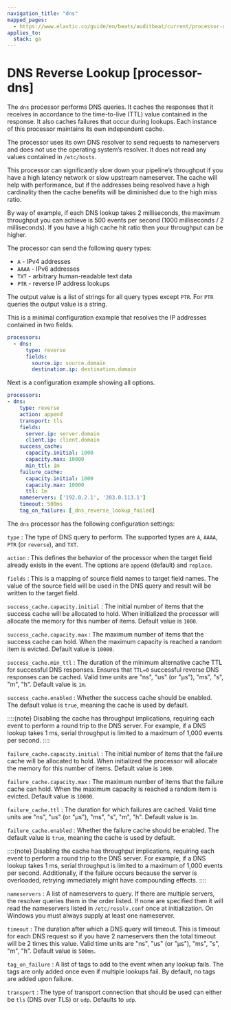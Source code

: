 ```yaml
---
navigation_title: "dns"
mapped_pages:
  - https://www.elastic.co/guide/en/beats/auditbeat/current/processor-dns.html
applies_to:
  stack: ga
---
```


# DNS Reverse Lookup [processor-dns]


The `dns` processor performs DNS queries. It caches the responses that it receives in accordance to the time-to-live (TTL) value contained in the response. It also caches failures that occur during lookups. Each instance of this processor maintains its own independent cache.

The processor uses its own DNS resolver to send requests to nameservers and does not use the operating system’s resolver. It does not read any values contained in `/etc/hosts`.

This processor can significantly slow down your pipeline’s throughput if you have a high latency network or slow upstream nameserver. The cache will help with performance, but if the addresses being resolved have a high cardinality then the cache benefits will be diminished due to the high miss ratio.

By way of example, if each DNS lookup takes 2 milliseconds, the maximum throughput you can achieve is 500 events per second (1000 milliseconds / 2 milliseconds). If you have a high cache hit ratio then your throughput can be higher.

The processor can send the following query types:

* `A` - IPv4 addresses
* `AAAA` - IPv6 addresses
* `TXT` - arbitrary human-readable text data
* `PTR` - reverse IP address lookups

The output value is a list of strings for all query types except `PTR`. For `PTR` queries the output value is a string.

This is a minimal configuration example that resolves the IP addresses contained in two fields.

```yaml
processors:
  - dns:
      type: reverse
      fields:
        source.ip: source.domain
        destination.ip: destination.domain
```

Next is a configuration example showing all options.

```yaml
processors:
- dns:
    type: reverse
    action: append
    transport: tls
    fields:
      server.ip: server.domain
      client.ip: client.domain
    success_cache:
      capacity.initial: 1000
      capacity.max: 10000
      min_ttl: 1m
    failure_cache:
      capacity.initial: 1000
      capacity.max: 10000
      ttl: 1m
    nameservers: ['192.0.2.1', '203.0.113.1']
    timeout: 500ms
    tag_on_failure: [_dns_reverse_lookup_failed]
```

The `dns` processor has the following configuration settings:

`type`
:   The type of DNS query to perform. The supported types are `A`, `AAAA`, `PTR` (or `reverse`), and `TXT`.

`action`
:   This defines the behavior of the processor when the target field already exists in the event. The options are `append` (default) and `replace`.

`fields`
:   This is a mapping of source field names to target field names. The value of the source field will be used in the DNS query and result will be written to the target field.

`success_cache.capacity.initial`
:   The initial number of items that the success cache will be allocated to hold. When initialized the processor will allocate the memory for this number of items. Default value is `1000`.

`success_cache.capacity.max`
:   The maximum number of items that the success cache can hold. When the maximum capacity is reached a random item is evicted. Default value is `10000`.

`success_cache.min_ttl`
:   The duration of the minimum alternative cache TTL for successful DNS responses. Ensures that `TTL=0` successful reverse DNS responses can be cached. Valid time units are "ns", "us" (or "µs"), "ms", "s", "m", "h". Default value is `1m`.

`success_cache.enabled`
:  Whether the success cache should be enabled. The default value is `true`, meaning the cache is used by default.

::::{note}
Disabling the cache has throughput implications, requiring each event to perform a round trip to the DNS server. For example, if a DNS lookup takes 1 ms, serial throughput is limited to a maximum of 1,000 events per second.
::::

`failure_cache.capacity.initial`
:   The initial number of items that the failure cache will be allocated to hold. When initialized the processor will allocate the memory for this number of items. Default value is `1000`.

`failure_cache.capacity.max`
:   The maximum number of items that the failure cache can hold. When the maximum capacity is reached a random item is evicted. Default value is `10000`.

`failure_cache.ttl`
:   The duration for which failures are cached. Valid time units are "ns", "us" (or "µs"), "ms", "s", "m", "h". Default value is `1m`.

`failure_cache.enabled`
:  Whether the failure cache should be enabled. The default value is `true`, meaning the cache is used by default.

::::{note}
Disabling the cache has throughput implications, requiring each event to perform a round trip to the DNS server. For example, if a DNS lookup takes 1 ms, serial throughput is limited to a maximum of 1,000 events per second. Additionally, if the failure occurs because the server is overloaded, retrying immediately might have compounding effects.
::::

`nameservers`
:   A list of nameservers to query. If there are multiple servers, the resolver queries them in the order listed. If none are specified then it will read the nameservers listed in `/etc/resolv.conf` once at initialization. On Windows you must always supply at least one nameserver.

`timeout`
:   The duration after which a DNS query will timeout. This is timeout for each DNS request so if you have 2 nameservers then the total timeout will be 2 times this value. Valid time units are "ns", "us" (or "µs"), "ms", "s", "m", "h". Default value is `500ms`.

`tag_on_failure`
:   A list of tags to add to the event when any lookup fails. The tags are only added once even if multiple lookups fail. By default, no tags are added upon failure.

`transport`
:   The type of transport connection that should be used can either be `tls` (DNS over TLS) or `udp`. Defaults to `udp`.

